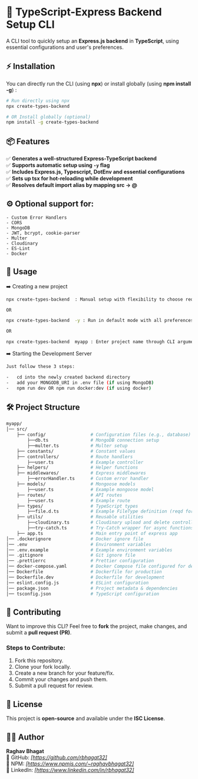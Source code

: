# 🚀 TypeScript-Express Backend Setup CLI

A CLI tool to quickly setup an **Express.js backend** in **TypeScript**, using essential configurations and user's preferences.

## ⚡ Installation

You can directly run the CLI (using **npx**) or install globally (using **npm install -g**) :

```sh
# Run directly using npx
npx create-types-backend

# OR Install globally (optional)
npm install -g create-types-backend
```

## 📦 Features

✅ **Generates a well-structured Express-TypeScript backend**  
✅ **Supports automatic setup using `-y` flag**  
✅ **Includes Express.js, Typescript, DotEnv and essential configurations**  
✅ **Sets up tsx for hot-reloading while development**  
✅ **Resolves default import alias by mapping src -> @**

## ⚙️ Optional support for:

    - Custom Error Handlers
    - CORS
    - MongoDB
    - JWT, bcrypt, cookie-parser
    - Multer
    - Cloudinary
    - ES-Lint
    - Docker

## 🚀 Usage

➡️ Creating a new project

```sh
npx create-types-backend  : Manual setup with flexibility to choose required configurations.

OR

npx create-types-backend  -y : Run in default mode with all preferences set to 'YES'

OR

npx create-types-backend  myapp : Enter project name through CLI argument
```

➡️ Starting the Development Server

```sh
Just follow these 3 steps:

-   cd into the newly created backend directory
-   add your MONGODB_URI in .env file (if using MongoDB)
-   npm run dev OR npm run docker:dev (if using docker)
```

## 🛠️ Project Structure

```sh
myapp/
│── src/
    ├── config/                 # Configuration files (e.g., database)
       	├──db.ts		        # MongoDB connection setup
       	├──multer.ts	        # Multer setup
    ├── constants/              # Constant values
    ├── controllers/            # Route handlers
       	├──user.ts	            # Example controller
    ├── helpers/                # Helper functions
    ├── middlewares/            # Express middlewares
       	├──errorHandler.ts	    # Custom error handler
    ├── models/                 # Mongoose models
       	├──user.ts	            # Example mongoose model
    ├── routes/                 # API routes
       	├──user.ts	            # Example route
    ├── types/                  # TypeScript types
       	├──file.d.ts	        # Example FileType definition (reqd for cloudinary)
    ├── utils/                  # Reusable utilities
       	├──cloudinary.ts	    # Cloudinary upload and delete controllers
       	├──try-catch.ts	        # Try-Catch wrapper for async functions
    ├── app.ts                  # Main entry point of express app
│── .dockerignore               # Docker ignore file
│── .env                        # Environment variables
│── .env.example                # Example environment variables
│── .gitignore                  # Git ignore file
│── .prettierrc                 # Prettier configuration
│── docker-compose.yaml         # Docker Compose file configured for development
│── Dockerfile                  # Dockerfile for production
│── Dockerfile.dev              # Dockerfile for development
│── eslint.config.js            # ESLint configuration
│── package.json                # Project metadata & dependencies
│── tsconfig.json               # TypeScript configuration

```

## 🤝 Contributing

Want to improve this CLI? Feel free to **fork** the project, make changes, and submit a **pull request (PR)**.

### Steps to Contribute:

1.  Fork this repository.
2.  Clone your fork locally.
3.  Create a new branch for your feature/fix.
4.  Commit your changes and push them.
5.  Submit a pull request for review.

## 📜 License

This project is **open-source** and available under the **ISC License**.

## 👨‍💻 Author

**Raghav Bhagat**  
🔗 GitHub: _[https://github.com/rbhagat32]_  
🔗 NPM: _[https://www.npmjs.com/~raghavbhagat32]_  
🔗 LinkedIn: _[https://www.linkedin.com/in/rbhagat32]_
